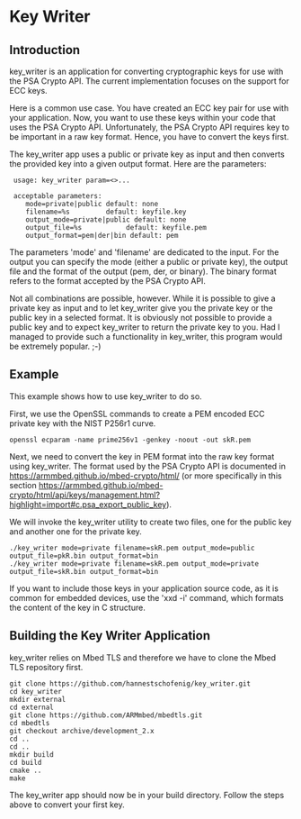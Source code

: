 # Key Writer

## Introduction

key_writer is an application for converting cryptographic keys for use with the PSA Crypto API. The current implementation focuses on the support for ECC keys. 

Here is a common use case. You have created an ECC key pair for use with your application. Now, you want to use these keys within your code that uses the PSA Crypto API. Unfortunately, the PSA Crypto API requires key to be important in a raw key format. Hence, you have to convert the keys first. 

The key_writer app uses a public or private key as input and then converts the provided key into a given output format. Here are the parameters: 

```
 usage: key_writer param=<>...

 acceptable parameters:
    mode=private|public default: none
    filename=%s         default: keyfile.key
    output_mode=private|public default: none
    output_file=%s           default: keyfile.pem
    output_format=pem|der|bin default: pem
```

The parameters 'mode' and 'filename' are dedicated to the input. For the output you can specify the mode (either a public or private key), the output file and the format of the output (pem, der, or binary). The binary format refers to the format accepted by the PSA Crypto API. 

Not all combinations are possible, however. While it is possible to give a private key as input and to let key_writer give you the private key or the public key in a selected format. It is obviously not possible to provide a public key and to expect key_writer to return the private key to you. Had I managed to provide such a functionality in key_writer, this program would be extremely popular. ;-)


## Example

This example shows how to use key_writer to do so. 

First, we use the OpenSSL commands to create a PEM encoded ECC private key with the NIST P256r1 curve. 

```
openssl ecparam -name prime256v1 -genkey -noout -out skR.pem
```

Next, we need to convert the key in PEM format into the raw key format using key_writer. The format used by the PSA Crypto API is documented in https://armmbed.github.io/mbed-crypto/html/ (or more specifically in this section https://armmbed.github.io/mbed-crypto/html/api/keys/management.html?highlight=import#c.psa_export_public_key).

We will invoke the key_writer utility to create two files, one for the public key and another one for the private key.

```
./key_writer mode=private filename=skR.pem output_mode=public output_file=pkR.bin output_format=bin
./key_writer mode=private filename=skR.pem output_mode=private output_file=skR.bin output_format=bin
```

If you want to include those keys in your application source code, as it is common for embedded devices, use the 'xxd -i' command, which formats the content of the key in C structure. 

## Building the Key Writer Application 

key_writer relies on Mbed TLS and therefore we have to clone the Mbed TLS repository first. 

```
git clone https://github.com/hannestschofenig/key_writer.git
cd key_writer
mkdir external
cd external
git clone https://github.com/ARMmbed/mbedtls.git
cd mbedtls
git checkout archive/development_2.x
cd ..
cd ..
mkdir build
cd build
cmake ..
make 
```

The key_writer app should now be in your build directory. Follow the steps above to convert your first key. 
